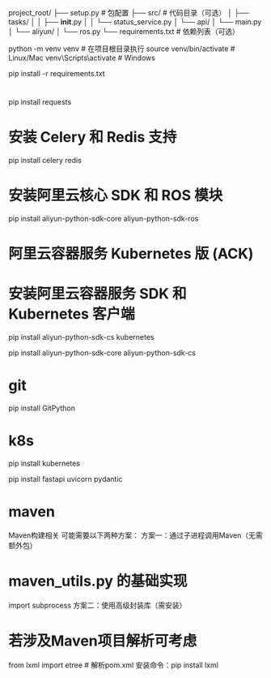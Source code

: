 project_root/
├── setup.py # 包配置
├── src/ # 代码目录（可选）
│ ├── tasks/
│ │ ├── __init__.py
│ │ └── status_service.py
│ └── api/
│ └── main.py
│ └── aliyun/
│ └── ros.py
└── requirements.txt # 依赖列表（可选）

python -m venv venv  # 在项目根目录执行
source venv/bin/activate  # Linux/Mac
venv\Scripts\activate    # Windows


pip install -r requirements.txt

#  

pip install requests

# 安装 Celery 和 Redis 支持

pip install celery redis

# 安装阿里云核心 SDK 和 ROS 模块

pip install aliyun-python-sdk-core aliyun-python-sdk-ros

# 阿里云容器服务 Kubernetes 版 (ACK)

# 安装阿里云容器服务 SDK 和 Kubernetes 客户端

pip install aliyun-python-sdk-cs kubernetes

pip install aliyun-python-sdk-core aliyun-python-sdk-cs

# git

pip install GitPython

# k8s

pip install kubernetes

pip install fastapi uvicorn pydantic

# maven

Maven构建相关
可能需要以下两种方案：
方案一：通过子进程调用Maven（无需额外包）

# maven_utils.py 的基础实现

import subprocess
方案二：使用高级封装库（需安装）

# 若涉及Maven项目解析可考虑

from lxml import etree # 解析pom.xml
安装命令：pip install lxml